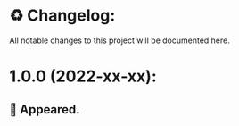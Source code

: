 # ♻ Changelog:
All notable changes to this project will be documented here.

# 1.0.0 (2022-xx-xx):

## 💨 Appeared.